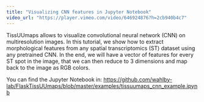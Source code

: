 ```yaml
---
title: "Visualizing CNN features in Jupyter Notebook"
video_url: "https://player.vimeo.com/video/646924876?h=2cb940b4c7"
---
```


TissUUmaps allows to visualize convolutional neural network (CNN) on multiresolution images. In this tutorial, we show how to extract morphological features from any spatial transcriptomics (ST) dataset using any pretrained CNN. In the end, we will have a vector of features for every ST spot in the image, that we can then reduce to 3 dimensions and map back to the image as RGB colors.

You can find the Jupyter Notebook in: <a href="https://github.com/wahlby-lab/FlaskTissUUmaps/blob/master/examples/tissuumaps_cnn_example.ipynb"> https://github.com/wahlby-lab/FlaskTissUUmaps/blob/master/examples/tissuumaps_cnn_example.ipynb